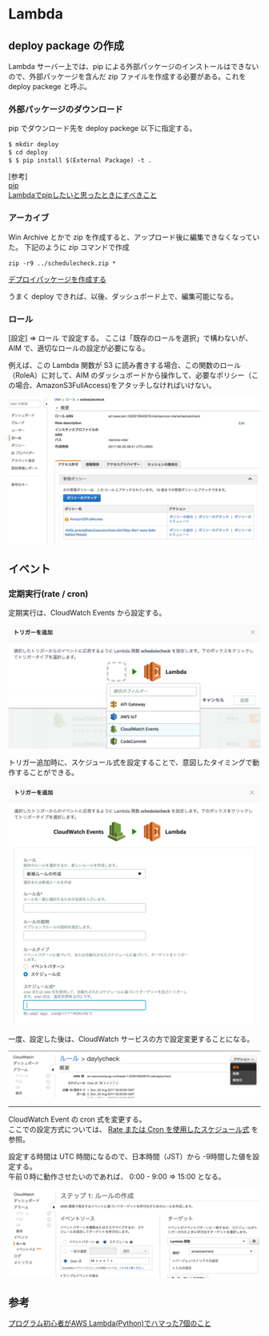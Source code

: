 # Lambda

## deploy package の作成
Lambda サーバー上では、pip による外部パッケージのインストールはできないので、外部パッケージを含んだ zip ファイルを作成する必要がある。これを deploy packege と呼ぶ。

### 外部パッケージのダウンロード
pip でダウンロード先を deploy packege 以下に指定する。

``` 
$ mkdir deploy
$ cd deploy
$ $ pip install $(External Package) -t .
```
[参考]  
[pip](https://pip.pypa.io/en/latest/)  
[Lambdaでpipしたいと思ったときにすべきこと](http://qiita.com/Hironsan/items/0eb5578f3321c72637b4)


### アーカイブ
Win Archive とかで zip を作成すると、アップロード後に編集できなくなっていた。
下記のように zip コマンドで作成

```
zip -r9 ../schedulecheck.zip *
```
[デプロイパッケージを作成する](http://docs.aws.amazon.com/ja_jp/lambda/latest/dg/with-s3-example-deployment-pkg.html#with-s3-example-deployment-pkg-python)

うまく deploy できれば、以後、ダッシュボード上で、編集可能になる。

### ロール
[設定] => ロール で設定する。
ここは「既存のロールを選択」で構わないが、AIM で、適切なロールの設定が必要になる。

例えば、この Lambda 関数が S3 に読み書きする場合、この関数のロール（RoleA）に対して、AIM のダッシュボードから操作して、必要なポリシー（この場合、AmazonS3FullAccess)をアタッチしなければいけない。

![Attach Policy](img/lambda_01.png)


## イベント
### 定期実行(rate / cron)
定期実行は、CloudWatch Events から設定する。  

![Attach Policy](img/lambda_02.png)

トリガー追加時に、スケジュール式を設定することで、意図したタイミングで動作することができる。

![Attach Policy](img/lambda_03.png)

一度、設定した後は、CloudWatch サービスの方で設定変更することになる。

![Attach Policy](img/lambda_04.png)

___

CloudWatch Event の cron 式を変更する。  
ここでの設定方式については、
[Rate または Cron を使用したスケジュール式](http://docs.aws.amazon.com/ja_jp/lambda/latest/dg/tutorial-scheduled-events-schedule-expressions.html) を参照。  

設定する時間は UTC 時間になるので、日本時間（JST）から -9時間した値を設定する。  
午前０時に動作させたいのであれば、 0:00 - 9:00 => 15:00 となる。

![Attach Policy](img/lambda_05.png)





## 参考
[プログラム初心者がAWS Lambda(Python)でハマった7個のこと](http://blog.serverworks.co.jp/tech/2016/08/31/lambda-point/)



